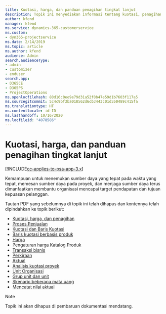 ```yaml
---
title: Kuotasi, harga, dan panduan penagihan tingkat lanjut
description: Topik ini menyediakan informasi tentang kuotasi, penagihan, dan harga dalam Project Service Automation.
author: kfend
manager: kfend
ms.service: dynamics-365-customerservice
ms.custom:
- dyn365-projectservice
ms.date: 2/14/2019
ms.topic: article
ms.author: kfend
audience: Admin
search.audienceType:
- admin
- customizer
- enduser
search.app:
- D365CE
- D365PS
- ProjectOperations
ms.openlocfilehash: 80d16c0ee9e79d31a52f0b47e59d1b7603f117a5
ms.sourcegitcommit: 5c4c9bf3ba018562d6cb3443c01d550489c415fa
ms.translationtype: HT
ms.contentlocale: id-ID
ms.lasthandoff: 10/16/2020
ms.locfileid: "4078586"
---
```

# <a name="advanced-quoting-pricing-and-billing-guide"></a>Kuotasi, harga, dan panduan penagihan tingkat lanjut

[!INCLUDE[cc-applies-to-psa-app-3.x](../../includes/cc-applies-to-psa-app-3x.md)]

Kemampuan untuk menemukan sumber daya yang tepat pada waktu yang tepat, memesan sumber daya pada proyek, dan menjaga sumber daya terus dimanfaatkan membantu organisasi mencapai target pendapatan dan tujuan kepuasan pelanggan. 

Tautan PDF yang sebelumnya di topik ini telah dihapus dan kontennya telah dipindahkan ke topik berikut:

- [Kuotasi, harga, dan penagihan](../quote-bill-price.md)
- [Proses Penjualan](../basic-sales-process.md)
- [Kuotasi dan Baris Kuotasi](../basic-quote-lines.md)
- [Baris kuotasi berbasis produk](../product-based-quote-lines.md)
- [Harga](../basic-pricing.md)
- [Pengaturan harga Katalog Produk](../product-catalog-pricing.md)
- [Transaksi bisnis](../basic-business-transactions.md)
- [Perkiraan](../estimates.md)
- [Aktual](../actuals.md)
- [Analisis kuotasi proyek](../basic-analyzing-quotes.md)
- [Unit Organisasi](../advanced-organizational.md)
- [Grup unit dan unit](../advanced-units.md)
- [Skenario beberapa mata uang](../advanced-currency.md)
- [Mencatat nilai aktual](../advanced-actuals.md)

> [!NOTE]
> Topik ini akan dihapus di pembaruan dokumentasi mendatang. 
